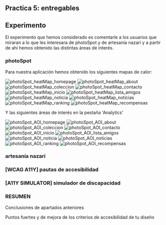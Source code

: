 ## Practica 5: entregables 

## Experimento
El experimento que hemos considerado es comentarle a los usuarios que miraran a lo que les interesara de photoSpot y de artesanía nazarí
y a partir de ahí hemos obtenido las distintas áreas de interés.

### photoSpot
Para nuestra aplicación hemos obtenido los siguientes mapas de calor:

![photoSpot_heatMap_homepage](A/heatMap_homepage.png)
![photoSpot_heatMap_about](A/heatMap_about.png)
![photoSpot_heatMap_coleccion](A/heatMap_colección.png)
![photoSpot_heatMap_contacto](A/heatMap_contacto.png)
![photoSpot_heatMap_inicio](A/heatMap_inicio.png)
![photoSpot_heatMap_lista_amigos](A/heatMap_lista_de_amigos.png)
![photoSpot_heatMap_noticia](A/heatMap_noticia.png)
![photoSpot_heatMap_noticias](A/heatMap_noticias.png)
![photoSpot_heatMap_ranking](A/heatMap_ranking.png)
![photoSpot_heatMap_recompensas](A/heatMap_recompensas.png)


Y las siguientes áreas de interés en la pestaña 'Analytics'

![photoSpot_AOI_homepage](A/heatMap_homepage.png)
![photoSpot_AOI_about](A/AOI_about.png)
![photoSpot_AOI_coleccion](A/AOI_colección.png)
![photoSpot_AOI_contacto](A/AOI_contacto.png)
![photoSpot_AOI_inicio](A/AOI_inicio.png)
![photoSpot_AOI_lista_amigos](A/AOI_lista_de_amigos.png)
![photoSpot_AOI_noticia](A/AOI_noticia.png)
![photoSpot_AOI_noticias](A/AOI_noticias.png)
![photoSpot_AOI_ranking](A/AOI_ranking.png)
![photoSpot_AOI_recompensas](A/AOI_recompensas.png)


### artesanía nazarí





### [WCAG A11Y]  pautas de accesibilidad

### [A11Y SIMULATOR] simulador de discapacidad 


### RESUMEN 

Conclusiones de apartados anteriores 

Puntos fuertes y de mejora de los criterios de accesibilidad de tu diseño
